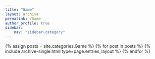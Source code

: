 ```yaml
---
title: "Game"
layout: archive
permalink: /Game
author_profile: true
sidebar:
    nav: "sidebar-category"
---
```


{% assign posts = site.categories.Game %}
{% for post in posts %} {% include archive-single.html type=page.entries_layout %} {% endfor %}